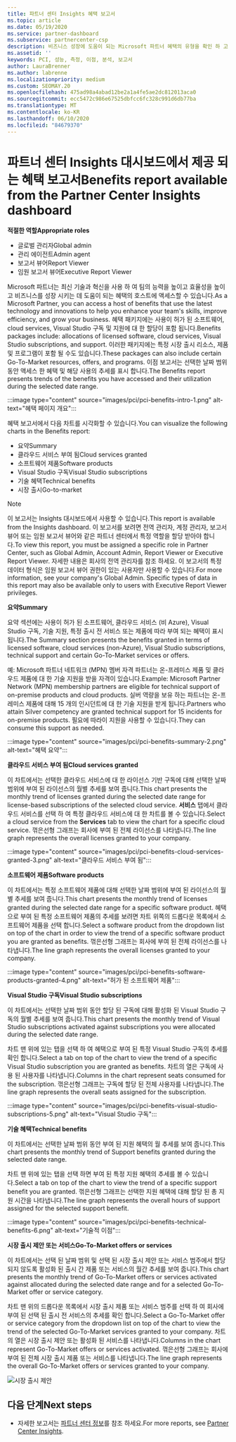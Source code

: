 ```yaml
---
title: 파트너 센터 Insights 혜택 보고서
ms.topic: article
ms.date: 05/19/2020
ms.service: partner-dashboard
ms.subservice: partnercenter-csp
description: 비즈니스 성장에 도움이 되는 Microsoft 파트너 혜택의 유형을 확인 하 고 효율성을 높이고 팀의 능력을 향상 시킵니다.
ms.assetid: ''
keywords: PCI, 성능, 측정, 이점, 분석, 보고서
author: LauraBrenner
ms.author: labrenne
ms.localizationpriority: medium
ms.custom: SEOMAY.20
ms.openlocfilehash: 475ad98a4abad12be2a1a4fe5ae2dc812013aca0
ms.sourcegitcommit: ecc5472c986e67525dbfcc6fc328c991d6db77ba
ms.translationtype: MT
ms.contentlocale: ko-KR
ms.lasthandoff: 06/10/2020
ms.locfileid: "84679370"
---
```

# <a name="benefits-report-available-from-the-partner-center-insights-dashboard"></a><span data-ttu-id="39744-104">파트너 센터 Insights 대시보드에서 제공 되는 혜택 보고서</span><span class="sxs-lookup"><span data-stu-id="39744-104">Benefits report available from the Partner Center Insights dashboard</span></span>

<span data-ttu-id="39744-105">**적절한 역할**</span><span class="sxs-lookup"><span data-stu-id="39744-105">**Appropriate roles**</span></span>

- <span data-ttu-id="39744-106">글로벌 관리자</span><span class="sxs-lookup"><span data-stu-id="39744-106">Global admin</span></span>
- <span data-ttu-id="39744-107">관리 에이전트</span><span class="sxs-lookup"><span data-stu-id="39744-107">Admin agent</span></span>
- <span data-ttu-id="39744-108">보고서 뷰어</span><span class="sxs-lookup"><span data-stu-id="39744-108">Report Viewer</span></span>
- <span data-ttu-id="39744-109">임원 보고서 뷰어</span><span class="sxs-lookup"><span data-stu-id="39744-109">Executive Report Viewer</span></span>

<span data-ttu-id="39744-110">Microsoft 파트너는 최신 기술과 혁신을 사용 하 여 팀의 능력을 높이고 효율성을 높이고 비즈니스를 성장 시키는 데 도움이 되는 혜택의 호스트에 액세스할 수 있습니다.</span><span class="sxs-lookup"><span data-stu-id="39744-110">As a Microsoft Partner, you can access a host of benefits that use the latest technology and innovations to help you enhance your team's skills, improve efficiency, and grow your business.</span></span> <span data-ttu-id="39744-111">혜택 패키지에는 사용이 허가 된 소프트웨어, cloud services, Visual Studio 구독 및 지원에 대 한 할당이 포함 됩니다.</span><span class="sxs-lookup"><span data-stu-id="39744-111">Benefits packages include: allocations of licensed software, cloud services, Visual Studio subscriptions, and support.</span></span> <span data-ttu-id="39744-112">이러한 패키지에는 특정 시장 출시 리소스, 제품 및 프로그램이 포함 될 수도 있습니다.</span><span class="sxs-lookup"><span data-stu-id="39744-112">These packages can also include certain Go-To-Market resources, offers, and programs.</span></span> <span data-ttu-id="39744-113">이점 보고서는 선택한 날짜 범위 동안 액세스 한 혜택 및 해당 사용의 추세를 표시 합니다.</span><span class="sxs-lookup"><span data-stu-id="39744-113">The Benefits report presents trends of the benefits you have accessed and their utilization during the selected date range.</span></span>

:::image type="content" source="images/pci/pci-benefits-intro-1.png" alt-text="혜택 페이지 개요":::

<span data-ttu-id="39744-115">혜택 보고서에서 다음 차트를 시각화할 수 있습니다.</span><span class="sxs-lookup"><span data-stu-id="39744-115">You can visualize the following charts in the Benefits report:</span></span>

- <span data-ttu-id="39744-116">요약</span><span class="sxs-lookup"><span data-stu-id="39744-116">Summary</span></span>
- <span data-ttu-id="39744-117">클라우드 서비스 부여 됨</span><span class="sxs-lookup"><span data-stu-id="39744-117">Cloud services granted</span></span>
- <span data-ttu-id="39744-118">소프트웨어 제품</span><span class="sxs-lookup"><span data-stu-id="39744-118">Software products</span></span>
- <span data-ttu-id="39744-119">Visual Studio 구독</span><span class="sxs-lookup"><span data-stu-id="39744-119">Visual Studio subscriptions</span></span>
- <span data-ttu-id="39744-120">기술 혜택</span><span class="sxs-lookup"><span data-stu-id="39744-120">Technical benefits</span></span>
- <span data-ttu-id="39744-121">시장 출시</span><span class="sxs-lookup"><span data-stu-id="39744-121">Go-to-market</span></span>

 > [!NOTE]
 > <span data-ttu-id="39744-122">이 보고서는 Insights 대시보드에서 사용할 수 있습니다.</span><span class="sxs-lookup"><span data-stu-id="39744-122">This report is available from the Insights dashboard.</span></span> <span data-ttu-id="39744-123">이 보고서를 보려면 전역 관리자, 계정 관리자, 보고서 뷰어 또는 임원 보고서 뷰어와 같은 파트너 센터에서 특정 역할을 할당 받아야 합니다.</span><span class="sxs-lookup"><span data-stu-id="39744-123">To view this report, you must be assigned a specific role in Partner Center, such as Global Admin, Account Admin, Report Viewer or Executive Report Viewer.</span></span> <span data-ttu-id="39744-124">자세한 내용은 회사의 전역 관리자를 참조 하세요. 이 보고서의 특정 데이터 형식은 임원 보고서 뷰어 권한이 있는 사용자만 사용할 수 있습니다.</span><span class="sxs-lookup"><span data-stu-id="39744-124">For more information, see your company's Global Admin. Specific types of data in this report may also be available only to users with Executive Report Viewer privileges.</span></span>

<span data-ttu-id="39744-125">**요약**</span><span class="sxs-lookup"><span data-stu-id="39744-125">**Summary**</span></span>

<span data-ttu-id="39744-126">요약 섹션에는 사용이 허가 된 소프트웨어, 클라우드 서비스 (비 Azure), Visual Studio 구독, 기술 지원, 특정 출시 전 서비스 또는 제품에 따라 부여 되는 혜택이 표시 됩니다.</span><span class="sxs-lookup"><span data-stu-id="39744-126">The Summary section presents the benefits granted in terms of licensed software, cloud services (non-Azure), Visual Studio subscriptions, technical support and certain Go-To-Market services or offers.</span></span>

<span data-ttu-id="39744-127">예: Microsoft 파트너 네트워크 (MPN) 멤버 자격 파트너는 온-프레미스 제품 및 클라우드 제품에 대 한 기술 지원을 받을 자격이 있습니다.</span><span class="sxs-lookup"><span data-stu-id="39744-127">Example: Microsoft Partner Network (MPN) membership partners are eligible for technical support of on-premise products and cloud products.</span></span> <span data-ttu-id="39744-128">실버 역량을 보유 하는 파트너는 온-프레미스 제품에 대해 15 개의 인시던트에 대 한 기술 지원을 받게 됩니다.</span><span class="sxs-lookup"><span data-stu-id="39744-128">Partners who attain Silver competency are granted technical support for 15 incidents for on-premise products.</span></span> <span data-ttu-id="39744-129">필요에 따라이 지원을 사용할 수 있습니다.</span><span class="sxs-lookup"><span data-stu-id="39744-129">They can consume this support as needed.</span></span> 

:::image type="content" source="images/pci/pci-benefits-summary-2.png" alt-text="혜택 요약":::

<span data-ttu-id="39744-131">**클라우드 서비스 부여 됨**</span><span class="sxs-lookup"><span data-stu-id="39744-131">**Cloud services granted**</span></span>

<span data-ttu-id="39744-132">이 차트에서는 선택한 클라우드 서비스에 대 한 라이선스 기반 구독에 대해 선택한 날짜 범위에 부여 된 라이선스의 월별 추세를 보여 줍니다.</span><span class="sxs-lookup"><span data-stu-id="39744-132">This chart presents the monthly trend of licenses granted during the selected date range for license-based subscriptions of the selected cloud service.</span></span>
<span data-ttu-id="39744-133">**서비스** 탭에서 클라우드 서비스를 선택 하 여 특정 클라우드 서비스에 대 한 차트를 볼 수 있습니다.</span><span class="sxs-lookup"><span data-stu-id="39744-133">Select a cloud service from the **Services** tab to view the chart for a specific cloud service.</span></span> <span data-ttu-id="39744-134">꺾은선형 그래프는 회사에 부여 된 전체 라이선스를 나타냅니다.</span><span class="sxs-lookup"><span data-stu-id="39744-134">The line graph represents the overall licenses granted to your company.</span></span>

:::image type="content" source="images/pci/pci-benefits-cloud-services-granted-3.png" alt-text="클라우드 서비스 부여 됨":::

<span data-ttu-id="39744-136">**소프트웨어 제품**</span><span class="sxs-lookup"><span data-stu-id="39744-136">**Software products**</span></span>

<span data-ttu-id="39744-137">이 차트에서는 특정 소프트웨어 제품에 대해 선택한 날짜 범위에 부여 된 라이선스의 월별 추세를 보여 줍니다.</span><span class="sxs-lookup"><span data-stu-id="39744-137">This chart presents the monthly trend of licenses granted during the selected date range for a specific software product.</span></span> <span data-ttu-id="39744-138">혜택으로 부여 된 특정 소프트웨어 제품의 추세를 보려면 차트 위쪽의 드롭다운 목록에서 소프트웨어 제품을 선택 합니다.</span><span class="sxs-lookup"><span data-stu-id="39744-138">Select a software product from the dropdown list on top of the chart in order to view the trend of a specific software product you are granted as benefits.</span></span> <span data-ttu-id="39744-139">꺾은선형 그래프는 회사에 부여 된 전체 라이선스를 나타냅니다.</span><span class="sxs-lookup"><span data-stu-id="39744-139">The line graph represents the overall licenses granted to your company.</span></span>

:::image type="content" source="images/pci/pci-benefits-software-products-granted-4.png" alt-text="허가 된 소프트웨어 제품":::

<span data-ttu-id="39744-141">**Visual Studio 구독**</span><span class="sxs-lookup"><span data-stu-id="39744-141">**Visual Studio subscriptions**</span></span>

<span data-ttu-id="39744-142">이 차트에서는 선택한 날짜 범위 동안 할당 된 구독에 대해 활성화 된 Visual Studio 구독의 월별 추세를 보여 줍니다.</span><span class="sxs-lookup"><span data-stu-id="39744-142">This chart presents the monthly trend of Visual Studio subscriptions activated against subscriptions you were allocated during the selected date range.</span></span>

<span data-ttu-id="39744-143">차트 맨 위에 있는 탭을 선택 하 여 혜택으로 부여 된 특정 Visual Studio 구독의 추세를 확인 합니다.</span><span class="sxs-lookup"><span data-stu-id="39744-143">Select a tab on top of the chart to view the trend of a specific Visual Studio subscription you are granted as benefits.</span></span> <span data-ttu-id="39744-144">차트의 열은 구독에 사용 된 사용자를 나타냅니다.</span><span class="sxs-lookup"><span data-stu-id="39744-144">Columns in the chart represent seats consumed for the subscription.</span></span> <span data-ttu-id="39744-145">꺾은선형 그래프는 구독에 할당 된 전체 사용자를 나타냅니다.</span><span class="sxs-lookup"><span data-stu-id="39744-145">The line graph represents the overall seats assigned for the subscription.</span></span>

:::image type="content" source="images/pci/pci-benefits-visual-studio-subscriptions-5.png" alt-text="Visual Studio 구독":::

<span data-ttu-id="39744-147">**기술 혜택**</span><span class="sxs-lookup"><span data-stu-id="39744-147">**Technical benefits**</span></span>

<span data-ttu-id="39744-148">이 차트에서는 선택한 날짜 범위 동안 부여 된 지원 혜택의 월 추세를 보여 줍니다.</span><span class="sxs-lookup"><span data-stu-id="39744-148">This chart presents the monthly trend of Support benefits granted during the selected date range.</span></span>

<span data-ttu-id="39744-149">차트 맨 위에 있는 탭을 선택 하면 부여 된 특정 지원 혜택의 추세를 볼 수 있습니다.</span><span class="sxs-lookup"><span data-stu-id="39744-149">Select a tab on top of the chart to view the trend of a specific support benefit you are granted.</span></span> <span data-ttu-id="39744-150">꺾은선형 그래프는 선택한 지원 혜택에 대해 할당 된 총 지원 시간을 나타냅니다.</span><span class="sxs-lookup"><span data-stu-id="39744-150">The line graph represents the overall hours of support assigned for the selected support benefit.</span></span>

:::image type="content" source="images/pci/pci-benefits-technical-benefits-6.png" alt-text="기술적 이점":::

<span data-ttu-id="39744-152">**시장 출시 제안 또는 서비스**</span><span class="sxs-lookup"><span data-stu-id="39744-152">**Go-To-Market offers or services**</span></span>

<span data-ttu-id="39744-153">이 차트에서는 선택 된 날짜 범위 및 선택 된 시장 출시 제안 또는 서비스 범주에서 할당 되지 않도록 활성화 된 출시 간 제품 또는 서비스의 월간 추세를 보여 줍니다.</span><span class="sxs-lookup"><span data-stu-id="39744-153">This chart presents the monthly trend of Go-To-Market offers or services activated against allocated during the selected date range and for a selected Go-To-Market offer or service category.</span></span>

<span data-ttu-id="39744-154">차트 맨 위의 드롭다운 목록에서 시장 출시 제품 또는 서비스 범주를 선택 하 여 회사에 부여 된 선택 된 출시 전 서비스의 추세를 확인 합니다.</span><span class="sxs-lookup"><span data-stu-id="39744-154">Select a Go-To-Market offer or service category from the dropdown list on top of the chart to view the trend of the selected Go-To-Market services granted to your company.</span></span> <span data-ttu-id="39744-155">차트의 열은 시장 출시 제안 또는 활성화 된 서비스를 나타냅니다.</span><span class="sxs-lookup"><span data-stu-id="39744-155">Columns in the chart represent Go-To-Market offers or services activated.</span></span> <span data-ttu-id="39744-156">꺾은선형 그래프는 회사에 부여 된 전체 시장 출시 제품 또는 서비스를 나타냅니다.</span><span class="sxs-lookup"><span data-stu-id="39744-156">The line graph represents the overall Go-To-Market offers or services granted to your company.</span></span>

![시장 출시 제안](images/pci/pci-benefits-go-to-market-7.png)

## <a name="next-steps"></a><span data-ttu-id="39744-158">다음 단계</span><span class="sxs-lookup"><span data-stu-id="39744-158">Next steps</span></span>

- <span data-ttu-id="39744-159">자세한 보고서는 [파트너 센터 정보](partner-center-insights.md)를 참조 하세요.</span><span class="sxs-lookup"><span data-stu-id="39744-159">For more reports, see [Partner Center Insights](partner-center-insights.md).</span></span>
